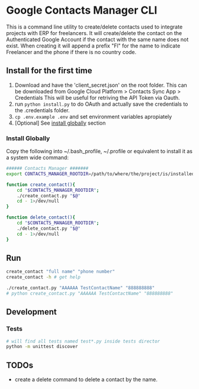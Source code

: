 # Google Contacts Manager CLI

This is a command line utility to create/delete contacts used to integrate projects with ERP for freelancers.
It will create/delete the contact on the Authenticated Google Account if the contact with the same name does not exist.
When creating it will append a prefix "Fl" for the name to indicate Freelancer and the phone if there is no country code.

## Install for the first time

1. Download and have the 'client_secret.json' on the root folder. This can be downloaded from Google Cloud Platform > Contacts Sync App > Credentials
This will be useful for retriving the API Token via Oauth.
2. run `python install.py` to do OAuth and actually save the credentials to the .credentials folder.
3. `cp .env.example .env` and set environment variables apropiately
4. [Optional] See [install globally](#install-globally) section

### Install Globally

Copy the following into ~/.bash_profile, ~/.profile or equivalent to install it as a system wide command:

```bash
###### Contacts Manager #######
export CONTACTS_MANAGER_ROOTDIR=/path/to/where/the/project/is/installed

function create_contact(){
    cd "$CONTACTS_MANAGER_ROOTDIR";
    ./create_contact.py "$@"
    cd - 1>/dev/null
}

function delete_contact(){
    cd "$CONTACTS_MANAGER_ROOTDIR";
    ./delete_contact.py "$@"
    cd - 1>/dev/null
}
```

## Run

```bash
create_contact "full name" "phone number"
create_contact -h # get help
```

```bash
./create_contact.py "AAAAAA TestContactName" "888888888"
# python create_contact.py "AAAAAA TestContactName" "888888888"
```

## Development

### Tests

```bash
# will find all tests named test*.py inside tests director
python -m unittest discover
```

## TODOs

- create a delete command to delete a contact by the name.
